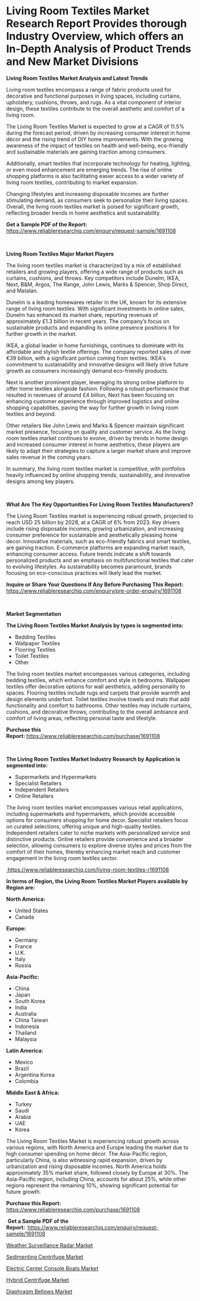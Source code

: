 <p><h1>Living Room Textiles Market Research Report Provides thorough Industry Overview, which offers an In-Depth Analysis of Product Trends and New Market Divisions</h1></p><p><strong>Living Room Textiles Market Analysis and Latest Trends</strong></p>
<p><p>Living room textiles encompass a range of fabric products used for decorative and functional purposes in living spaces, including curtains, upholstery, cushions, throws, and rugs. As a vital component of interior design, these textiles contribute to the overall aesthetic and comfort of a living room. </p><p>The Living Room Textiles Market is expected to grow at a CAGR of 11.5% during the forecast period, driven by increasing consumer interest in home décor and the rising trend of DIY home improvements. With the growing awareness of the impact of textiles on health and well-being, eco-friendly and sustainable materials are gaining traction among consumers. </p><p>Additionally, smart textiles that incorporate technology for heating, lighting, or even mood enhancement are emerging trends. The rise of online shopping platforms is also facilitating easier access to a wider variety of living room textiles, contributing to market expansion. </p><p>Changing lifestyles and increasing disposable incomes are further stimulating demand, as consumers seek to personalize their living spaces. Overall, the living room textiles market is poised for significant growth, reflecting broader trends in home aesthetics and sustainability.</p></p>
<p><strong>Get a Sample PDF of the Report:&nbsp;</strong> <a href="https://www.reliableresearchiq.com/enquiry/request-sample/1691108?utm_campaign=1461&utm_medium=2&utm_source=Github&utm_content=ia&utm_term=19102024&utm_id=living-room-textiles">https://www.reliableresearchiq.com/enquiry/request-sample/1691108</a></p>
<p>&nbsp;</p>
<p><strong>Living Room Textiles Major Market Players</strong></p>
<p><p>The living room textiles market is characterized by a mix of established retailers and growing players, offering a wide range of products such as curtains, cushions, and throws. Key competitors include Dunelm, IKEA, Next, B&M, Argos, The Range, John Lewis, Marks & Spencer, Shop Direct, and Matalan.</p><p>Dunelm is a leading homewares retailer in the UK, known for its extensive range of living room textiles. With significant investments in online sales, Dunelm has enhanced its market share, reporting revenues of approximately £1.3 billion in recent years. The company’s focus on sustainable products and expanding its online presence positions it for further growth in the market.</p><p>IKEA, a global leader in home furnishings, continues to dominate with its affordable and stylish textile offerings. The company reported sales of over €39 billion, with a significant portion coming from textiles. IKEA's commitment to sustainability and innovative designs will likely drive future growth as consumers increasingly demand eco-friendly products.</p><p>Next is another prominent player, leveraging its strong online platform to offer home textiles alongside fashion. Following a robust performance that resulted in revenues of around £4 billion, Next has been focusing on enhancing customer experience through improved logistics and online shopping capabilities, paving the way for further growth in living room textiles and beyond.</p><p>Other retailers like John Lewis and Marks & Spencer maintain significant market presence, focusing on quality and customer service. As the living room textiles market continues to evolve, driven by trends in home design and increased consumer interest in home aesthetics, these players are likely to adapt their strategies to capture a larger market share and improve sales revenue in the coming years. </p><p>In summary, the living room textiles market is competitive, with portfolios heavily influenced by online shopping trends, sustainability, and innovative designs among key players.</p></p>
<p>&nbsp;</p>
<p><strong>What Are The Key Opportunities For Living Room Textiles Manufacturers?</strong></p>
<p><p>The Living Room Textiles market is experiencing robust growth, projected to reach USD 25 billion by 2028, at a CAGR of 6% from 2023. Key drivers include rising disposable incomes, growing urbanization, and increasing consumer preference for sustainable and aesthetically pleasing home decor. Innovative materials, such as eco-friendly fabrics and smart textiles, are gaining traction. E-commerce platforms are expanding market reach, enhancing consumer access. Future trends indicate a shift towards personalized products and an emphasis on multifunctional textiles that cater to evolving lifestyles. As sustainability becomes paramount, brands focusing on eco-conscious practices will likely lead the market.</p></p>
<p><strong>Inquire or Share Your Questions If Any Before Purchasing This Report:</strong> <a href="https://www.reliableresearchiq.com/enquiry/pre-order-enquiry/1691108?utm_campaign=1461&utm_medium=2&utm_source=Github&utm_content=ia&utm_term=19102024&utm_id=living-room-textiles">https://www.reliableresearchiq.com/enquiry/pre-order-enquiry/1691108</a></p>
<p>&nbsp;</p>
<p><strong>Market Segmentation</strong></p>
<p><strong>The Living Room Textiles Market Analysis by types is segmented into:</strong></p>
<p><ul><li>Bedding Textiles</li><li>Wallpaper Textiles</li><li>Flooring Textiles</li><li>Toilet Textiles</li><li>Other</li></ul></p>
<p><p>The living room textiles market encompasses various categories, including bedding textiles, which enhance comfort and style in bedrooms. Wallpaper textiles offer decorative options for wall aesthetics, adding personality to spaces. Flooring textiles include rugs and carpets that provide warmth and design elements underfoot. Toilet textiles involve towels and mats that add functionality and comfort to bathrooms. Other textiles may include curtains, cushions, and decorative throws, contributing to the overall ambiance and comfort of living areas, reflecting personal taste and lifestyle.</p></p>
<p><strong>Purchase this Report:&nbsp;</strong><a href="https://www.reliableresearchiq.com/purchase/1691108?utm_campaign=1461&utm_medium=2&utm_source=Github&utm_content=ia&utm_term=19102024&utm_id=living-room-textiles">https://www.reliableresearchiq.com/purchase/1691108</a></p>
<p>&nbsp;</p>
<p><strong>The Living Room Textiles Market Industry Research by Application is segmented into:</strong></p>
<p><ul><li>Supermarkets and Hypermarkets</li><li>Specialist Retailers</li><li>Independent Retailers</li><li>Online Retailers</li></ul></p>
<p><p>The living room textiles market encompasses various retail applications, including supermarkets and hypermarkets, which provide accessible options for consumers shopping for home decor. Specialist retailers focus on curated selections, offering unique and high-quality textiles. Independent retailers cater to niche markets with personalized service and distinctive products. Online retailers provide convenience and a broader selection, allowing consumers to explore diverse styles and prices from the comfort of their homes, thereby enhancing market reach and customer engagement in the living room textiles sector.</p></p>
<p><a href="https://www.reliableresearchiq.com/living-room-textiles-r1691108?utm_campaign=1461&utm_medium=2&utm_source=Github&utm_content=ia&utm_term=19102024&utm_id=living-room-textiles">&nbsp;https://www.reliableresearchiq.com/living-room-textiles-r1691108</a></p>
<p><strong>In terms of Region, the Living Room Textiles Market Players available by Region are:</strong></p>
<p>
    <p> <strong> North America: </strong>
        <ul>
            <li>United States</li>
            <li>Canada</li>
        </ul>
        </p> 
    <p> <strong> Europe: </strong>
        <ul>
            <li>Germany</li>
            <li>France</li>
            <li>U.K.</li>
            <li>Italy</li>
            <li>Russia</li>
        </ul>
        </p> 
    <p> <strong> Asia-Pacific: </strong>
        <ul>
            <li>China</li>
            <li>Japan</li>
            <li>South Korea</li>
            <li>India</li>
            <li>Australia</li>
            <li>China Taiwan</li>
            <li>Indonesia</li>
            <li>Thailand</li>
            <li>Malaysia</li>
        </ul>
        </p> 
    <p> <strong> Latin America: </strong>
        <ul>
            <li>Mexico</li>
            <li>Brazil</li>
            <li>Argentina Korea</li>
            <li>Colombia</li>
        </ul>
        </p> 
    <p> <strong> Middle East & Africa: </strong>
        <ul>
            <li>Turkey</li>
            <li>Saudi</li>
            <li>Arabia</li>
            <li>UAE</li>
            <li>Korea</li>
        </ul>
    </p>
    </p>
<p><p>The Living Room Textiles Market is experiencing robust growth across various regions, with North America and Europe leading the market due to high consumer spending on home décor. The Asia-Pacific region, particularly China, is also witnessing rapid expansion, driven by urbanization and rising disposable incomes. North America holds approximately 35% market share, followed closely by Europe at 30%. The Asia-Pacific region, including China, accounts for about 25%, while other regions represent the remaining 10%, showing significant potential for future growth.</p></p>
<p><strong>Purchase this Report: </strong><a href="https://www.reliableresearchiq.com/purchase/1691108?utm_campaign=1461&utm_medium=2&utm_source=Github&utm_content=ia&utm_term=19102024&utm_id=living-room-textiles">https://www.reliableresearchiq.com/purchase/1691108</a></p>
<p>&nbsp;<strong>Get a Sample PDF of the Report:&nbsp;&nbsp;</strong><a href="https://www.reliableresearchiq.com/enquiry/request-sample/1691108?utm_campaign=1461&utm_medium=2&utm_source=Github&utm_content=ia&utm_term=19102024&utm_id=living-room-textiles">https://www.reliableresearchiq.com/enquiry/request-sample/1691108</a></p>
<p><strong></strong></p>
<p><p><a href="https://www.linkedin.com/pulse/evaluating-global-weather-surveillance-radar-market-trends-7hcte?utm_campaign=1461&utm_medium=2&utm_source=Github&utm_content=ia&utm_term=19102024&utm_id=living-room-textiles">Weather Surveillance Radar Market</a></p><p><a href="https://issuu.com/reportprime-2/docs/sedimenting-centrifuge-market-size-_b6f839da91f2d0?utm_campaign=1461&utm_medium=2&utm_source=Github&utm_content=ia&utm_term=19102024&utm_id=living-room-textiles">Sedimenting Centrifuge Market</a></p><p><a href="https://github.com/seemagartingsvo/Market-Research-Report-List-1/blob/main/electric-center-console-boats-market.md?utm_campaign=1461&utm_medium=2&utm_source=Github&utm_content=ia&utm_term=19102024&utm_id=living-room-textiles">Electric Center Console Boats Market</a></p><p><a href="https://issuu.com/reportprime-2/docs/hybrid-centrifuge-market-size-2030._945a1186a24bef?utm_campaign=1461&utm_medium=2&utm_source=Github&utm_content=ia&utm_term=19102024&utm_id=living-room-textiles">Hybrid Centrifuge Market</a></p><p><a href="https://www.linkedin.com/pulse/diaphragm-bellows-market-research-report-2024-2031-suppositions-u19he?utm_campaign=1461&utm_medium=2&utm_source=Github&utm_content=ia&utm_term=19102024&utm_id=living-room-textiles">Diaphragm Bellows Market</a></p></p>